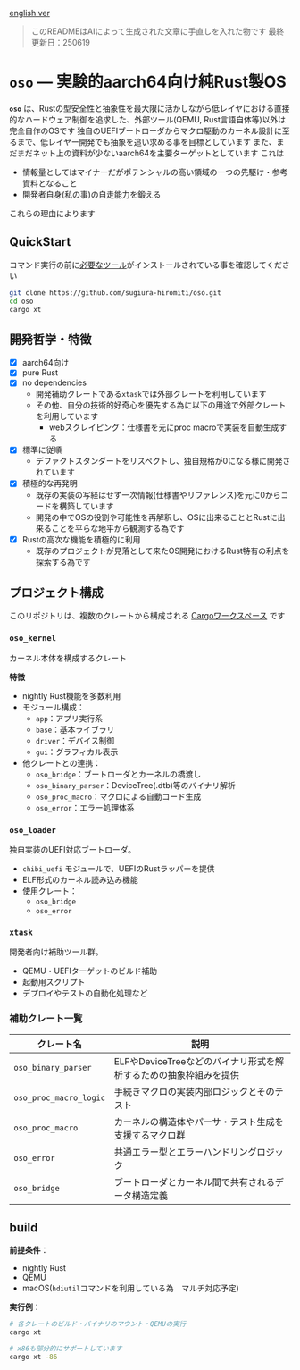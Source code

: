 [english ver](README-en.md)

> このREADMEはAIによって生成された文章に手直しを入れた物です
> 最終更新日：250619

# `oso` — 実験的aarch64向け純Rust製OS

**`oso`** は、Rustの型安全性と抽象性を最大限に活かしながら低レイヤにおける直接的なハードウェア制御を追求した、外部ツール(QEMU, Rust言語自体等)以外は完全自作のOSです
独自のUEFIブートローダからマクロ駆動のカーネル設計に至るまで、低レイヤー開発でも抽象を追い求める事を目標としています
また、まだまだネット上の資料が少ないaarch64を主要ターゲットとしています
これは

- 情報量としてはマイナーだがポテンシャルの高い領域の一つの先駆け・参考資料となること
- 開発者自身(私の事)の自走能力を鍛える

これらの理由によります

## QuickStart

コマンド実行の前に[必要なツール](#build)がインストールされている事を確認してください

```bash
git clone https://github.com/sugiura-hiromiti/oso.git
cd oso
cargo xt
```

## 開発哲学・特徴

- [x] aarch64向け
- [x] pure Rust
- [x] no dependencies
  - 開発補助クレートである`xtask`では外部クレートを利用しています
  - その他、自分の技術的好奇心を優先する為に以下の用途で外部クレートを利用しています
    - webスクレイピング：仕様書を元にproc macroで実装を自動生成する
- [x] 標準に従順
  - デファクトスタンダートをリスペクトし、独自規格が0になる様に開発されています
- [x] 積極的な再発明
  - 既存の実装の写経はせず一次情報(仕様書やリファレンス)を元に0からコードを構築しています
  - 開発の中でOSの役割や可能性を再解釈し、OSに出来ることとRustに出来ることを平らな地平から観測する為です
- [x] Rustの高次な機能を積極的に利用
  - 既存のプロジェクトが見落として来たOS開発におけるRust特有の利点を探索する為です

## プロジェクト構成

このリポジトリは、複数のクレートから構成される [Cargoワークスペース](https://doc.rust-lang.org/book/ch14-03-cargo-workspaces.html) です

### `oso_kernel`

カーネル本体を構成するクレート

**特徴**

- nightly Rust機能を多数利用
- モジュール構成：
  - `app`：アプリ実行系
  - `base`：基本ライブラリ
  - `driver`：デバイス制御
  - `gui`：グラフィカル表示
- 他クレートとの連携：
  - `oso_bridge`：ブートローダとカーネルの橋渡し
  - `oso_binary_parser`：DeviceTree(.dtb)等のバイナリ解析
  - `oso_proc_macro`：マクロによる自動コード生成
  - `oso_error`：エラー処理体系

### `oso_loader`

独自実装のUEFI対応ブートローダ。

- `chibi_uefi` モジュールで、UEFIのRustラッパーを提供
- ELF形式のカーネル読み込み機能
- 使用クレート：
  - `oso_bridge`
  - `oso_error`

### `xtask`

開発者向け補助ツール群。

- QEMU・UEFIターゲットのビルド補助
- 起動用スクリプト
- デプロイやテストの自動化処理など

### 補助クレート一覧

| クレート名             | 説明                                                              |
| ---------------------- | ----------------------------------------------------------------- |
| `oso_binary_parser`    | ELFやDeviceTreeなどのバイナリ形式を解析するための抽象枠組みを提供 |
| `oso_proc_macro_logic` | 手続きマクロの実装内部ロジックとそのテスト                        |
| `oso_proc_macro`       | カーネルの構造体やパーサ・テスト生成を支援するマクロ群            |
| `oso_error`            | 共通エラー型とエラーハンドリングロジック                          |
| `oso_bridge`           | ブートローダとカーネル間で共有されるデータ構造定義                |

## build

**前提条件**：

- nightly Rust
- QEMU
- macOS(`hdiutil`コマンドを利用している為　マルチ対応予定)

**実行例**：

```bash
# 各クレートのビルド・バイナリのマウント・QEMUの実行
cargo xt

# x86も部分的にサポートしています
cargo xt -86
```

